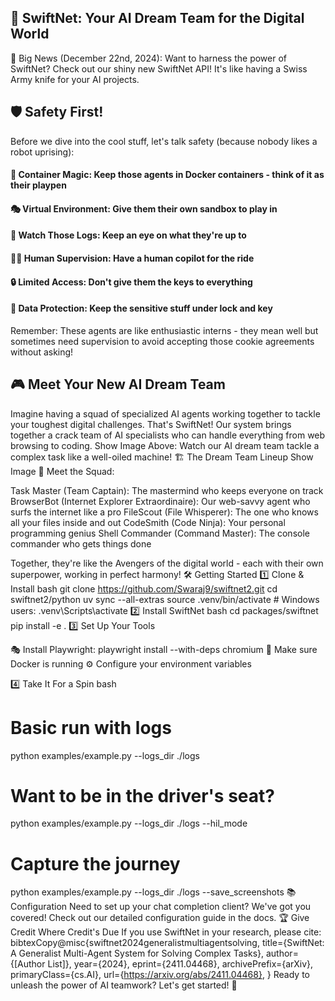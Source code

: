 ## 🚀 SwiftNet: Your AI Dream Team for the Digital World

🌟 Big News (December 22nd, 2024): Want to harness the power of SwiftNet? Check out our shiny new SwiftNet API! It's like having a Swiss Army knife for your AI projects.

## 🛡️ Safety First!
Before we dive into the cool stuff, let's talk safety (because nobody likes a robot uprising):

#### 🐳 Container Magic: Keep those agents in Docker containers - think of it as their playpen
#### 🎭 Virtual Environment: Give them their own sandbox to play in
#### 👀 Watch Those Logs: Keep an eye on what they're up to
#### 🧑‍💼 Human Supervision: Have a human copilot for the ride
#### 🔒 Limited Access: Don't give them the keys to everything
#### 🔐 Data Protection: Keep the sensitive stuff under lock and key

Remember: These agents are like enthusiastic interns - they mean well but sometimes need supervision to avoid accepting those cookie agreements without asking!
## 🎮 Meet Your New AI Dream Team
Imagine having a squad of specialized AI agents working together to tackle your toughest digital challenges. That's SwiftNet! Our system brings together a crack team of AI specialists who can handle everything from web browsing to coding.
Show Image
Above: Watch our AI dream team tackle a complex task like a well-oiled machine!
🏗️ The Dream Team Lineup
Show Image
🎯 Meet the Squad:

Task Master (Team Captain): The mastermind who keeps everyone on track
BrowserBot (Internet Explorer Extraordinaire): Our web-savvy agent who surfs the internet like a pro
FileScout (File Whisperer): The one who knows all your files inside and out
CodeSmith (Code Ninja): Your personal programming genius
Shell Commander (Command Master): The console commander who gets things done

Together, they're like the Avengers of the digital world - each with their own superpower, working in perfect harmony!
🛠️ Getting Started
1️⃣ Clone & Install
bash 
git clone https://github.com/Swaraj9/swiftnet2.git
cd swiftnet2/python
uv sync  --all-extras
source .venv/bin/activate  # Windows users: .venv\Scripts\activate
2️⃣ Install SwiftNet
bash
cd packages/swiftnet
pip install -e .
3️⃣ Set Up Your Tools

🎭 Install Playwright: playwright install --with-deps chromium
🐳 Make sure Docker is running
⚙️ Configure your environment variables

4️⃣ Take It For a Spin
bash
# Basic run with logs
python examples/example.py --logs_dir ./logs

# Want to be in the driver's seat?
python examples/example.py --logs_dir ./logs --hil_mode

# Capture the journey
python examples/example.py --logs_dir ./logs --save_screenshots
📚 Configuration
Need to set up your chat completion client? We've got you covered! Check out our detailed configuration guide in the docs.
🏆 Give Credit Where Credit's Due
If you use SwiftNet in your research, please cite:
bibtexCopy@misc{swiftnet2024generalistmultiagentsolving,
      title={SwiftNet: A Generalist Multi-Agent System for Solving Complex Tasks},
      author={[Author List]},
      year={2024},
      eprint={2411.04468},
      archivePrefix={arXiv},
      primaryClass={cs.AI},
      url={https://arxiv.org/abs/2411.04468},
}
Ready to unleash the power of AI teamwork? Let's get started! 🚀

